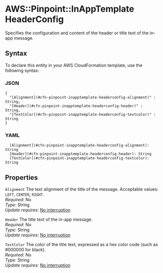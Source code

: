 # AWS::Pinpoint::InAppTemplate HeaderConfig<a name="aws-properties-pinpoint-inapptemplate-headerconfig"></a>

Specifies the configuration and content of the header or title text of the in\-app message\.

## Syntax<a name="aws-properties-pinpoint-inapptemplate-headerconfig-syntax"></a>

To declare this entity in your AWS CloudFormation template, use the following syntax:

### JSON<a name="aws-properties-pinpoint-inapptemplate-headerconfig-syntax.json"></a>

```
{
  "[Alignment](#cfn-pinpoint-inapptemplate-headerconfig-alignment)" : String,
  "[Header](#cfn-pinpoint-inapptemplate-headerconfig-header)" : String,
  "[TextColor](#cfn-pinpoint-inapptemplate-headerconfig-textcolor)" : String
}
```

### YAML<a name="aws-properties-pinpoint-inapptemplate-headerconfig-syntax.yaml"></a>

```
  [Alignment](#cfn-pinpoint-inapptemplate-headerconfig-alignment): String
  [Header](#cfn-pinpoint-inapptemplate-headerconfig-header): String
  [TextColor](#cfn-pinpoint-inapptemplate-headerconfig-textcolor): String
```

## Properties<a name="aws-properties-pinpoint-inapptemplate-headerconfig-properties"></a>

`Alignment` <a name="cfn-pinpoint-inapptemplate-headerconfig-alignment"></a>
The text alignment of the title of the message\. Acceptable values: `LEFT`, `CENTER`, `RIGHT`\.  
_Required_: No  
_Type_: String  
_Update requires_: [No interruption](https://docs.aws.amazon.com/AWSCloudFormation/latest/UserGuide/using-cfn-updating-stacks-update-behaviors.html#update-no-interrupt)

`Header` <a name="cfn-pinpoint-inapptemplate-headerconfig-header"></a>
The title text of the in\-app message\.  
_Required_: No  
_Type_: String  
_Update requires_: [No interruption](https://docs.aws.amazon.com/AWSCloudFormation/latest/UserGuide/using-cfn-updating-stacks-update-behaviors.html#update-no-interrupt)

`TextColor` <a name="cfn-pinpoint-inapptemplate-headerconfig-textcolor"></a>
The color of the title text, expressed as a hex color code \(such as \#000000 for black\)\.  
_Required_: No  
_Type_: String  
_Update requires_: [No interruption](https://docs.aws.amazon.com/AWSCloudFormation/latest/UserGuide/using-cfn-updating-stacks-update-behaviors.html#update-no-interrupt)
